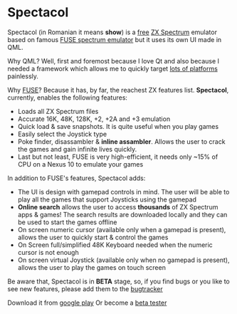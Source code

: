 # Spectacol

Spectacol (in Romanian it means **show**) is a [free](http://www.gnu.org/licenses/gpl-3.0.en.html) [ZX Spectrum](https://en.wikipedia.org/wiki/ZX_Spectrum) emulator based on famous [FUSE spectrum emulator](http://fuse-emulator.sourceforge.net/) but it uses its own UI made in QML.

Why QML? Well, first and foremost because I love Qt and also because I needed a framework which allows me to quickly target [lots of platforms](http://doc.qt.io/qt-5/supported-platforms.html) painlessly.

Why [FUSE](http://fuse-emulator.sourceforge.net/)? Because it has, by far, the reachest ZX features list.
**Spectacol**, currently, enables the following features:
 - Loads all ZX Spectrum files
 - Accurate 16K, 48K, 128K, +2, +2A and +3 emulation
 - Quick load & save snapshots. It is quite useful when you play games
 - Easily select the Joystick type
 - Poke finder, disassambler & **inline assambler**. Allows the user to crack the games and gain infinite lives quickly.
 - Last but not least, FUSE is very high-efficient, it needs only ~15% of CPU on a Nexus 10 to emulate your games

In addition to FUSE's features, Spectacol adds:
 - The UI is design with gamepad controls in mind. The user will be able to play all the games that support Joysticks using the gamepad
 - **Online search** allows the user to access **thousands** of ZX Spectrum apps & games! The search results are downloaded locally and they can be used to start the games offline
 - On screen numeric cursor (available only when a gamepad is present), allows the user to quickly start & control the games
 - On Screen full/simplified 48K Keyboard needed when the numeric cursor is not enough
 - On screen virtual Joystick (available only when no gamepad is present), allows the user to play the games on touch screen

Be aware that, Spectacol is in **BETA** stage, so, if you find bugs or you like to see new features, please add them to the [bugtracker](https://github.com/bog-dan-ro/spectacol/issues)

Download it from [google play](https://play.google.com/store/apps/details?id=eu.licentia.games.spectacol)
Or become a [beta tester](https://play.google.com/apps/testing/eu.licentia.games.spectacol)

